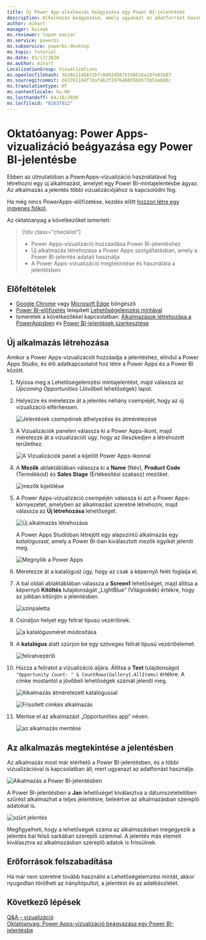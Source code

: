 ```yaml
---
title: Új Power App-alkalmazás beágyazása egy Power BI-jelentésbe
description: Alkalmazás beágyazása, amely ugyanazt az adatforrást használja, és ugyanúgy szűrhető, mint a jelentés többi eleme
author: mihart
manager: kvivek
ms.reviewer: tapan maniar
ms.service: powerbi
ms.subservice: powerbi-desktop
ms.topic: tutorial
ms.date: 03/17/2020
ms.author: mihart
LocalizationGroup: Visualizations
ms.openlocfilehash: 5628a114b872b7c0d92d5079198616a20fe85b87
ms.sourcegitcommit: d43761104f7daf4b2f297648855bb573b53e6d8c
ms.translationtype: HT
ms.contentlocale: hu-HU
ms.lasthandoff: 04/18/2020
ms.locfileid: "81637812"
---
```

# <a name="tutorial-embed-a-power-apps-visual-in-a-power-bi-report"></a>Oktatóanyag: Power Apps-vizualizáció beágyazása egy Power BI-jelentésbe

Ebben az útmutatóban a PowerApps-vizualizáció használatával fog létrehozni egy új alkalmazást, amelyet egy Power BI-mintajelentésbe ágyaz. Az alkalmazás a jelentés többi vizualizációjához is kapcsolódni fog.

Ha még nincs PowerApps-előfizetése, kezdés előtt [hozzon létre egy ingyenes fiókot](https://web.powerapps.com/signup?redirect=marketing&email=).

Az oktatóanyag a következőket ismerteti:
> [!div class="checklist"]
> * Power Apps-vizualizáció hozzáadása Power BI-jelentéshez
> * Új alkalmazás létrehozása a Power Apps szolgáltatásban, amely a Power BI-jelentés adatait használja
> * A Power Apps-vizualizáció megtekintése és használata a jelentésben

## <a name="prerequisites"></a>Előfeltételek

* [Google Chrome](https://www.google.com/chrome/browser/) vagy [Microsoft Edge](https://www.microsoft.com/windows/microsoft-edge) böngésző
* [Power BI-előfizetés](https://docs.microsoft.com/power-bi/service-self-service-signup-for-power-bi) telepített [Lehetőségelemzési mintával](https://docs.microsoft.com/power-bi/sample-opportunity-analysis#get-the-content-pack-for-this-sample)
* Ismeretek a következőkkel kapcsolatban: [Alkalmazások létrehozása a PowerAppsben](https://docs.microsoft.com/powerapps/maker/canvas-apps/data-platform-create-app-scratch) és [Power BI-jelentések szerkesztése](https://docs.microsoft.com/power-bi/service-the-report-editor-take-a-tour)



## <a name="create-a-new-app"></a>Új alkalmazás létrehozása
Amikor a Power Apps-vizualizációt hozzáadja a jelentéshez, elindul a Power Apps Studio, és élő adatkapcsolatot hoz létre a Power Apps és a Power BI között.

1. Nyissa meg a Lehetőségelemzési mintajelentést, majd válassza az *Upcoming Opportunities* (Jövőbeli lehetőségek) lapot. 


2. Helyezze és méretezze át a jelentés néhány csempéjét, hogy az új vizualizáció elférhessen.

    ![Jelentések csempéinek áthelyezése és átméretezése](media/power-bi-visualization-powerapp/power-bi-report-page.jpg)

2. A Vizualizációk panelen válassza ki a Power Apps-ikont, majd méretezze át a vizualizációt úgy, hogy az illeszkedjen a létrehozott területhez.

    ![A Vizualizációk panel a kijelölt Power Apps-ikonnal](media/power-bi-visualization-powerapp/power-bi-powerapps-icon.jpg)

3. A **Mezők** ablaktáblában válassza ki a **Name** (Név), **Product Code** (Termékkód) és **Sales Stage** (Értékesítési szakasz) mezőket. 

    ![mezők kijelölése](media/power-bi-visualization-powerapp/power-bi-fields.png)

4. A Power Apps-vizualizáció csempéjén válassza ki azt a Power Apps-környezetet, amelyben az alkalmazást szeretné létrehozni, majd válassza az **Új létrehozása** lehetőséget.

    ![Új alkalmazás létrehozása](media/power-bi-visualization-powerapp/power-bi-create-new-powerapp.png)

    A Power Apps Studióban létrejött egy alapszintű alkalmazás egy *katalógussal*, amely a Power BI-ban kiválasztott mezők egyikét jeleníti meg.

    ![Megnyílik a Power Apps](media/power-bi-visualization-powerapp/power-bi-power-app.png)

5.  Méretezze át a katalógust úgy, hogy az csak a képernyő felét foglalja el. 

6. A bal oldali ablaktáblában válassza a **Screen1** lehetőséget, majd állítsa a képernyő **Kitöltés** tulajdonságát „LightBlue” (Világoskék) értékre, hogy az jobban kitűnjön a jelentésben.

    ![színpaletta](media/power-bi-visualization-powerapp/power-bi-powerapps-fill.png)

6. Csináljon helyet egy felirat típusú vezérlőnek. 

    ![a katalógusméret módosítása](media/power-bi-visualization-powerapp/power-bi-powerapps-gallery.png)


8. A **katalógus** alatt szúrjon be egy szöveges felirat típusú vezérlőelemet.

   ![feliratvezérlő](media/power-bi-visualization-powerapp/power-bi-label.png)

7. Húzza a feliratot a vizualizáció aljára. Állítsa a **Text** tulajdonságot `"Opportunity Count: " & CountRows(Gallery1.AllItems)` értékre. A címke mostantól a jövőbeli lehetőségek számát jeleníti meg.

    ![Alkalmazás átméretezett katalógussal](media/power-bi-visualization-powerapp/power-bi-power-app-label.png)

    ![Frissített címkés alkalmazás](media/power-bi-visualization-powerapp/power-bi-label-live.png)

7. Mentse el az alkalmazást „Opportunities app” néven. 

    ![az alkalmazás mentése](media/power-bi-visualization-powerapp/power-bi-save-powerapp.png)


## <a name="view-the-app-in-the-report"></a>Az alkalmazás megtekintése a jelentésben
Az alkalmazás most már elérhető a Power BI-jelentésben, és a többi vizualizációval is kapcsolatban áll, mert ugyanazt az adatforrást használja.

![Alkalmazás a Power BI-jelentésben](media/power-bi-visualization-powerapp/power-bi-powerapps-visual.png)

A Power BI-jelentésben a **Jan** lehetőséget kiválasztva a dátumszeletelőben szűrést alkalmazhat a teljes jelentésre, beleértve az alkalmazásban szereplő adatokat is.

![szűrt jelentés](media/power-bi-visualization-powerapp/power-bi-last.png)

Megfigyelheti, hogy a lehetőségek száma az alkalmazásban megegyezik a jelentés bal felső sarkában szereplő számmal. A jelentés más elemeit kiválasztva az alkalmazásban szereplő adatok is frissülnek.


## <a name="clean-up-resources"></a>Erőforrások felszabadítása
Ha már nem szeretné tovább használni a Lehetőségelemzési mintát, akkor nyugodtan törölheti az irányítópultot, a jelentést és az adatkészletet.


## <a name="next-steps"></a>Következő lépések
[Q&A – vizualizáció](power-bi-visualization-types-for-reports-and-q-and-a.md)    
[Oktatóanyag: Power Apps-vizualizáció beágyazása egy Power BI-jelentésbe](https://docs.microsoft.com/powerapps/maker/canvas-apps/powerapps-custom-visual)